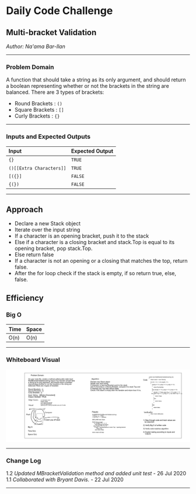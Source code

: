 # Daily Code Challenge

## Multi-bracket Validation
*Author: Na'ama Bar-Ilan*

---

### Problem Domain


A function that should take a string as its only argument, and should return a boolean representing whether or not the brackets in the string are balanced. There are 3 types of brackets:

* Round Brackets : `()`
* Square Brackets : `[]`
* Curly Brackets : `{}`

---

### Inputs and Expected Outputs

| Input | Expected Output |
| :----------- | :----------- |
| `{}` | `TRUE` |
| `()[[Extra Characters]]` | `TRUE` |
| `[({}]` | `FALSE` |
| `{(})` | `FALSE` |


---

## Approach

* Declare a new Stack object
* Iterate over the input string
* If a character is an opening bracket, push it to the stack
* Else if a character is a closing bracket and stack.Top is equal to its opening bracket, pop stack.Top.
* Else return false
* If a character is not an opening or a closing that matches the top, return false.
* After the for loop check if the stack is empty, if so return true, else, false.

## Efficiency


### Big O


| Time | Space |
| :----------- | :----------- |
| O(n) | O(n) |


---


### Whiteboard Visual

![Image 1](https://github.com/NaamaBarIlan/data-structures-and-algorithms/blob/master/Assets/CodeChallenge13.png)


---

### Change Log

1.2 *Updated MBracketValidation method and added unit test* - 26 Jul 2020
1.1 *Collaborated with Bryant Davis.* - 22 Jul 2020  

---
